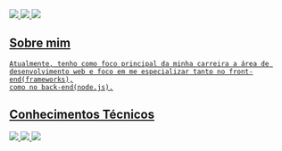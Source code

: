 <a href = "https://www.youtube.com/channel/UCIQr9bFe6j6ZnPnfj3vkT7Q" rel="nofollow">
   <img src="https://img.shields.io/badge/On1Code-%23FF0000.svg?style=for-the-badge&logo=YouTube&logoColor=white">
 <a href = "https://www.linkedin.com/in/gabrielhenrique/" rel="nofollow">
   <img src="https://img.shields.io/badge/Gabriel Henrique-%230077B5.svg?style=for-the-badge&logo=linkedin&logoColor=white">
 <a href = "https://www.instagram.com/on1code/" rel="nofollow">
   <img src="https://img.shields.io/badge/On1Code-%23E4405F.svg?style=for-the-badge&logo=Instagram&logoColor=white">

## Sobre mim

    Atualmente, tenho como foco principal da minha carreira a área de desenvolvimento web e foco em me especializar tanto no front-end(frameworks),
    como no back-end(node.js).
    
    
## Conhecimentos Técnicos

<img src="https://img.shields.io/badge/css3-%231572B6.svg?style=for-the-badge&logo=css3&logoColor=white)"> <img src="https://img.shields.io/badge/html5-%23E34F26.svg?style=for-the-badge&logo=html5&logoColor=white">
<img src = "https://img.shields.io/badge/javascript-%23323330.svg?style=for-the-badge&logo=javascript&logoColor=%23F7DF1E">

